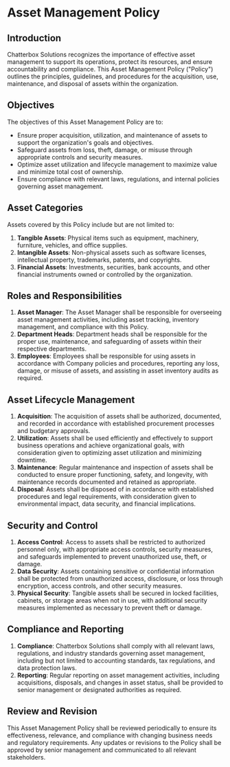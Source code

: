 # Asset Management Policy

## Introduction

Chatterbox Solutions recognizes the importance of effective asset management to support its operations, protect its resources, and ensure accountability and compliance. This Asset Management Policy ("Policy") outlines the principles, guidelines, and procedures for the acquisition, use, maintenance, and disposal of assets within the organization.

## Objectives

The objectives of this Asset Management Policy are to:

- Ensure proper acquisition, utilization, and maintenance of assets to support the organization's goals and objectives.
- Safeguard assets from loss, theft, damage, or misuse through appropriate controls and security measures.
- Optimize asset utilization and lifecycle management to maximize value and minimize total cost of ownership.
- Ensure compliance with relevant laws, regulations, and internal policies governing asset management.

## Asset Categories

Assets covered by this Policy include but are not limited to:

1. **Tangible Assets**: Physical items such as equipment, machinery, furniture, vehicles, and office supplies.
2. **Intangible Assets**: Non-physical assets such as software licenses, intellectual property, trademarks, patents, and copyrights.
3. **Financial Assets**: Investments, securities, bank accounts, and other financial instruments owned or controlled by the organization.

## Roles and Responsibilities

1. **Asset Manager**: The Asset Manager shall be responsible for overseeing asset management activities, including asset tracking, inventory management, and compliance with this Policy.
2. **Department Heads**: Department heads shall be responsible for the proper use, maintenance, and safeguarding of assets within their respective departments.
3. **Employees**: Employees shall be responsible for using assets in accordance with Company policies and procedures, reporting any loss, damage, or misuse of assets, and assisting in asset inventory audits as required.

## Asset Lifecycle Management

1. **Acquisition**: The acquisition of assets shall be authorized, documented, and recorded in accordance with established procurement processes and budgetary approvals.
2. **Utilization**: Assets shall be used efficiently and effectively to support business operations and achieve organizational goals, with consideration given to optimizing asset utilization and minimizing downtime.
3. **Maintenance**: Regular maintenance and inspection of assets shall be conducted to ensure proper functioning, safety, and longevity, with maintenance records documented and retained as appropriate.
4. **Disposal**: Assets shall be disposed of in accordance with established procedures and legal requirements, with consideration given to environmental impact, data security, and financial implications.

## Security and Control

1. **Access Control**: Access to assets shall be restricted to authorized personnel only, with appropriate access controls, security measures, and safeguards implemented to prevent unauthorized use, theft, or damage.
2. **Data Security**: Assets containing sensitive or confidential information shall be protected from unauthorized access, disclosure, or loss through encryption, access controls, and other security measures.
3. **Physical Security**: Tangible assets shall be secured in locked facilities, cabinets, or storage areas when not in use, with additional security measures implemented as necessary to prevent theft or damage.

## Compliance and Reporting

1. **Compliance**: Chatterbox Solutions shall comply with all relevant laws, regulations, and industry standards governing asset management, including but not limited to accounting standards, tax regulations, and data protection laws.
2. **Reporting**: Regular reporting on asset management activities, including acquisitions, disposals, and changes in asset status, shall be provided to senior management or designated authorities as required.

## Review and Revision

This Asset Management Policy shall be reviewed periodically to ensure its effectiveness, relevance, and compliance with changing business needs and regulatory requirements. Any updates or revisions to the Policy shall be approved by senior management and communicated to all relevant stakeholders.
